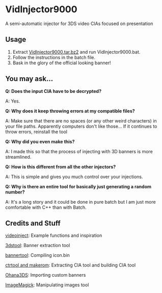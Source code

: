# VidInjector9000
A semi-automatic injector for 3DS video CIAs focused on presentation

Usage
--
1. Extract [VidInjector9000.tar.bz2](https://github.com/FoofooTheGuy/VidInjector9000/releases/latest/download/VidInjector9000.tar.bz2) and run VidInjector9000.bat.
2. Follow the instructions in the batch file.
3. Bask in the glory of the official looking banner!

You may ask...
--

**Q: Does the input CIA have to be decrypted?**

A: Yes.

**Q: Why does it keep throwing errors at my compatible files?**

A: Make sure that there are no spaces (or any other weird characters) in your file paths. Apparently computers don't like those... If it continues to throw errors, reinstall the tool

**Q: Why did you even make this?**

A: I made this so that the process of injecting with 3D banners is more streamlined.

**Q: How is this different from all the other injectors?**

A: This is simple and gives you much control over your injections.

**Q: Why is there an entire tool for basically just generating a random number?**

A: It's a long story and it could be done in pure batch but I am just more comfortable with C++ than with Batch.

Credits and Stuff
--
[videoinject](https://github.com/ihaveamac/videoinject): Example functions and inspiration

[3dstool](https://github.com/dnasdw/3dstool): Banner extraction tool

[bannertool](https://github.com/Steveice10/bannertool): Compiling icon.bin

[ctrtool and makerom](https://github.com/3DSGuy/Project_CTR): Extracting CIA tool and building CIA tool

[Ohana3DS](https://github.com/dnasdw/Ohana3DS): Importing custom banners

[ImageMagick](https://imagemagick.org/): Manipulating images tool
